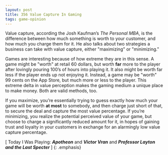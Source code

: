 ```yaml
---
layout: post
title: 356 Value Capture In Gaming
tags: game-opinion
---
```

Value capture, according the Josh Kaufman’s *The Personal MBA*, is the difference between how much something is worth to your customer, and how much you charge them for it.  He also talks about two strategies a business can take with value capture, either "maximizing" or "minimizing."

Games are interesting because of how extreme they are in this sense.  A game might be "worth" at retail 60 dollars, but worth **far** more to the player after lovingly pouring 100’s of hours into playing it.  It also might be worth far less if the player ends up not enjoying it.  Instead, a game may be "worth" 99 cents on the App Store, but much more or less to the player.  This extreme delta in value perception makes the gaming medium a unique place to make money.  Both are valid methods, too.

If you maximize, you’re essentially trying to guess exactly how much your game will be worth **at most** to somebody, and then charge just short of that, to secure the deal and capture the most value percentage.  If you’re minimizing, you realize the potential perceived value of your game, but choose to charge a significantly reduced amount for it, in hopes of gaining trust and loyalty in your customers in exchange for an alarmingly low value capture percentage.

[ Today I Was Playing: ***Apotheon*** and ***Victor Vran*** and ***Professor Layton and the Last Specter*** ]
{: .emphasis}